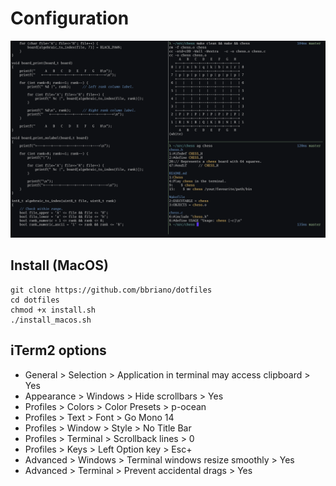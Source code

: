 Configuration
=============

![](img/2021-07-11.png)

Install (MacOS)
---------------

    git clone https://github.com/bbriano/dotfiles
    cd dotfiles
    chmod +x install.sh
    ./install_macos.sh

iTerm2 options
--------------

-   General > Selection > Application in terminal may access clipboard > Yes
-   Appearance > Windows > Hide scrollbars > Yes
-   Profiles > Colors > Color Presets > p-ocean
-   Profiles > Text > Font > Go Mono 14
-   Profiles > Window > Style > No Title Bar
-   Profiles > Terminal > Scrollback lines > 0
-   Profiles > Keys > Left Option key > Esc+
-   Advanced > Windows > Terminal windows resize smoothly > Yes
-   Advanced > Terminal > Prevent accidental drags > Yes
